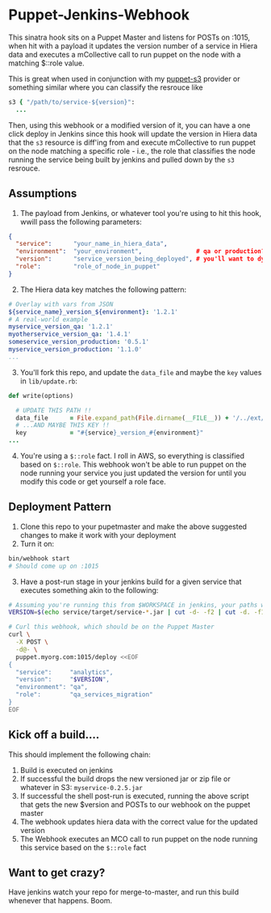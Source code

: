 # Puppet-Jenkins-Webhook
This sinatra hook sits on a Puppet Master and listens for POSTs on :1015, when hit with a payload it updates the version number of a service in Hiera data and executes a mCollective call to run puppet on the node with a matching $::role value. 

This is great when used in conjunction with my [puppet-s3](https://github.com/malnick/puppet-s3) provider or something similar where you can classify the resrouce like 

```ruby
s3 { "/path/to/service-${version}":
  ...
```

Then, using this webhook or a modified version of it, you can have a one click deploy in Jenkins since this hook will update the version in Hiera data that the ```s3``` resource is diff'ing from and execute mCollective to run puppet on the node matching a specific role - i.e., the role that classifies the node running the service being built by jenkins and pulled down by the ```s3``` resrouce. 

## Assumptions
1. The payload from Jenkins, or whatever tool you're using to hit this hook, wwill pass the following parameters:

  ```json
  {
    "service":      "your_name_in_hiera_data",
    "environment":  "your_environment",               # qa or production?
    "version":      "service_version_being_deployed", # you'll want to dynamicaly generate this in jenkis
    "role":         "role_of_node_in_puppet"
  }
  ```

2. The Hiera data key matches the following pattern:

  ```yaml
  # Overlay with vars from JSON
  ${service_name}_version_${environment}: '1.2.1'
  # A real-world example
  myservice_version_qa: '1.2.1'
  myotherservice_version_qa: '1.4.1'
  someservice_version_production: '0.5.1'
  myservice_version_production: '1.1.0'
  ...
  ```

3. You'll fork this repo, and update the ```data_file``` and maybe the ```key``` values in ```lib/update.rb```:

  ```ruby
  def write(options)

    # UPDATE THIS PATH !!
    data_file      = File.expand_path(File.dirname(__FILE__)) + '/../ext/global.yaml'
    # ...AND MAYBE THIS KEY !!
    key            = "#{service}_version_#{environment}"
  ...
  ```

4. You're using a ```$::role``` fact. I roll in AWS, so everything is classified based on ```$::role```. This webhook won't be able to run puppet on the node running your service you just updated the version for until you modify this code or get yourself a role face.
 
## Deployment Pattern
1. Clone this repo to your pupetmaster and make the above suggested changes to make it work with your deployment
2. Turn it on:

```bash
bin/webhook start
# Should come up on :1015
```

3. Have a post-run stage in your jenkins build for a given service that executes something akin to the following:

```sh
# Assuming you're running this from $WORKSPACE in jenkins, your paths will vary as well as your method of obtaining the version off the build.
VERSION=$(echo service/target/service-*.jar | cut -d- -f2 | cut -d. -f1,2,3)

# Curl this webhook, which should be on the Puppet Master
curl \
  -X POST \
  -d@- \
  puppet.myorg.com:1015/deploy <<EOF
{
  "service":     "analytics",
  "version":     "$VERSION",
  "environment": "qa",
  "role":        "qa_services_migration"
}
EOF
```

## Kick off a build....
This should implement the following chain:

1. Build is executed on jenkins
1. If successful the build drops the new versioned jar or zip file or whatever in S3: ```myservice-0.2.5.jar```
1. If successful the shell post-run is executed, running the above script that gets the new $version and POSTs to our webhook on the puppet master
1. The webhook updates hiera data with the correct value for the updated version
1. The Webhook executes an MCO call to run puppet on the node running this service based on the ```$::role``` fact

## Want to get crazy?
Have jenkins watch your repo for merge-to-master, and run this build whenever that happens. Boom. 
